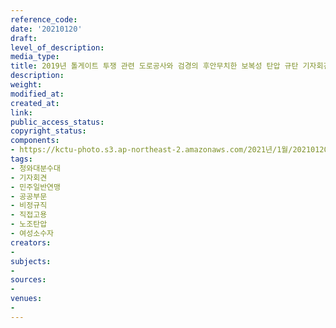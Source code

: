 ```yaml
---
reference_code: 
date: '20210120'
draft: 
level_of_description: 
media_type: 
title: 2019년 톨게이트 투쟁 관련 도로공사와 검경의 후안무치한 보복성 탄압 규탄 기자회견
description: 
weight: 
modified_at: 
created_at: 
link: 
public_access_status: 
copyright_status: 
components:
- https://kctu-photo.s3.ap-northeast-2.amazonaws.com/2021년/1월/20210120-2019년+톨게이트+투쟁+관련+도로공사와+검경의+후안무치한+보복성+탄압+규탄+기자회견_청와대분수대_기자회견_민주일반연맹_공공부문_비정규직_직접고용_노조탄압_여성소수자/_5D48490.jpg
tags:
- 청와대분수대
- 기자회견
- 민주일반연맹
- 공공부문
- 비정규직
- 직접고용
- 노조탄압
- 여성소수자
creators:
- 
subjects:
- 
sources:
- 
venues:
- 
---
```

